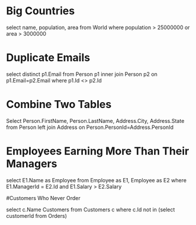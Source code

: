 # Big Countries

select name, population, area
from World
where population > 25000000
or area > 3000000

# Duplicate Emails

select distinct p1.Email from Person p1
inner join Person p2
on p1.Email=p2.Email 
where p1.Id <> p2.Id

# Combine Two Tables

Select Person.FirstName, Person.LastName, Address.City, Address.State
from Person 
left join Address on Person.PersonId=Address.PersonId


# Employees Earning More Than Their Managers

select E1.Name as Employee
from Employee as E1, Employee as E2 
where E1.ManagerId = E2.Id and E1.Salary > E2.Salary

#Customers Who Never Order

select c.Name Customers
from Customers c
where c.Id not in (select customerId from Orders)

